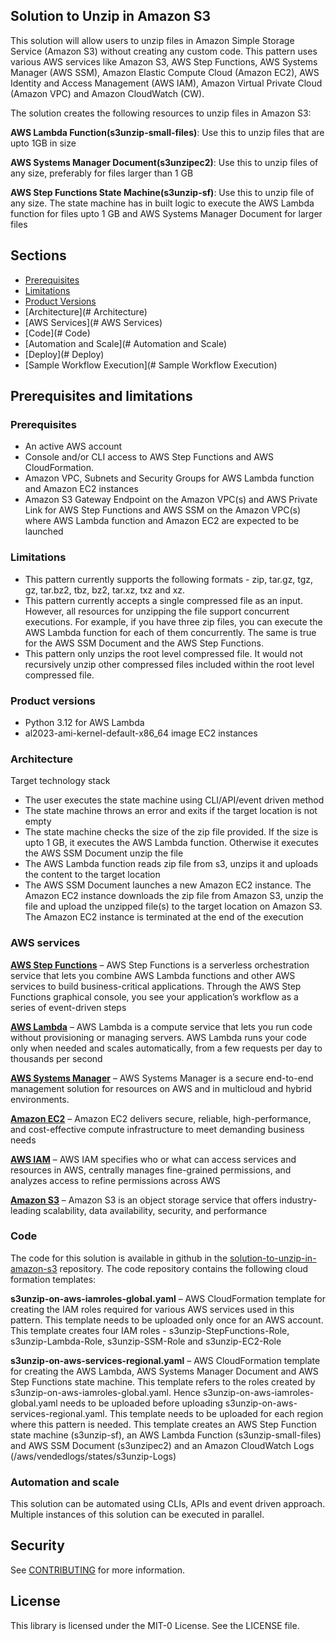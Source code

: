 ## Solution to Unzip in Amazon S3

This solution will allow users to unzip files in Amazon Simple Storage Service (Amazon S3) without creating any custom code. This pattern uses various AWS services like Amazon S3, AWS Step Functions, AWS Systems Manager (AWS SSM), Amazon Elastic Compute Cloud (Amazon EC2), AWS Identity and Access Management (AWS IAM), Amazon Virtual Private Cloud (Amazon VPC) and Amazon CloudWatch (CW).

The solution creates the following resources to unzip files in Amazon S3:

**AWS Lambda Function(s3unzip-small-files)**: Use this to unzip files that are upto 1GB in size

**AWS Systems Manager Document(s3unzipec2)**: Use this to unzip files of any size, preferably for files larger than 1 GB

**AWS Step Functions State Machine(s3unzip-sf)**: Use this to unzip file of any size. The state machine has in built logic to  execute the AWS Lambda function for files upto 1 GB and AWS Systems Manager Document for larger files

## Sections ##
* [Prerequisites](#prerequisites)
* [Limitations](#limitations)
* [Product Versions](#Product-Versions)
* [Architecture](# Architecture)
* [AWS Services](# AWS Services)
* [Code](# Code)
* [Automation and Scale](# Automation and Scale)
* [Deploy](# Deploy)
* [Sample Workflow Execution](# Sample Workflow Execution)

## Prerequisites and limitations ##
### Prerequisites ###
* An active AWS account
* Console and/or CLI access to AWS Step Functions and AWS CloudFormation.
* Amazon VPC, Subnets and Security Groups for AWS Lambda function and Amazon EC2 instances
* Amazon S3 Gateway Endpoint on the Amazon VPC(s) and AWS Private Link for AWS Step Functions and AWS SSM on the Amazon VPC(s) where AWS Lambda function and Amazon EC2 are expected to be launched

### Limitations ###
* This pattern currently supports the following formats - zip, tar.gz, tgz, gz, tar.bz2, tbz, bz2, tar.xz, txz and xz.
* This pattern currently accepts a single compressed file as an input. However, all resources for unzipping the file support concurrent executions. For example, if you have three zip files, you can execute the AWS Lambda function for each of them concurrently. The same is true for the AWS SSM Document and the AWS Step Functions.
* This pattern only unzips the root level compressed file. It would not recursively unzip other compressed files included within the root level compressed file.

### Product versions ###
* Python 3.12 for AWS Lambda
* al2023-ami-kernel-default-x86_64 image EC2 instances


### Architecture ###
Target technology stack


* The user executes the state machine using CLI/API/event driven method
* The state machine throws an error and exits if the target location is not empty
* The state machine checks the size of the zip file provided. If the size is upto 1 GB, it executes the AWS Lambda function. Otherwise it executes the AWS SSM Document unzip the file
* The AWS Lambda function reads zip file from s3, unzips it and uploads the content to the target location
* The AWS SSM Document launches a new Amazon EC2 instance. The Amazon EC2 instance downloads the zip file from Amazon S3, unzip the file and upload the unzipped file(s) to the target location on Amazon S3. The Amazon EC2 instance is terminated at the end of the execution

### AWS services ###

**[AWS Step Functions](https://aws.amazon.com/step-functions/)** – AWS Step Functions is a serverless orchestration service that lets you combine AWS Lambda functions and other AWS services to build business-critical applications. Through the AWS Step Functions graphical console, you see your application’s workflow as a series of event-driven steps

**[AWS Lambda](https://aws.amazon.com/lambda/)** – AWS Lambda is a compute service that lets you run code without provisioning or managing servers. AWS Lambda runs your code only when needed and scales automatically, from a few requests per day to thousands per second

**[AWS Systems Manager](https://aws.amazon.com/systems-manager/)** – AWS Systems Manager is a secure end-to-end management solution for resources on AWS and in multicloud and hybrid environments.

**[Amazon EC2](https://aws.amazon.com/ec2/)** – Amazon EC2 delivers secure, reliable, high-performance, and cost-effective compute infrastructure to meet demanding business needs

**[AWS IAM](https://aws.amazon.com/iam/)** – AWS IAM specifies who or what can access services and resources in AWS, centrally manages fine-grained permissions, and analyzes access to refine permissions across AWS

**[Amazon S3](https://aws.amazon.com/s3/)** – Amazon S3 is an object storage service that offers industry-leading scalability, data availability, security, and performance

### Code ### 
The code for this solution is available in github in the [solution-to-unzip-in-amazon-s3](https://github.com/aws-samples/solution-to-unzip-in-amazon-s3) repository. The code repository contains the following cloud formation templates:

**s3unzip-on-aws-iamroles-global.yaml** – AWS CloudFormation template for creating the IAM roles required for various AWS services used in this pattern. This template needs to be uploaded only once for an AWS account. This template creates four IAM roles - s3unzip-StepFunctions-Role, s3unzip-Lambda-Role, s3unzip-SSM-Role and s3unzip-EC2-Role

**s3unzip-on-aws-services-regional.yaml** –  AWS CloudFormation template for creating the AWS Lambda, AWS Systems Manager Document and AWS Step Functions state machine. This template refers to the roles created by s3unzip-on-aws-iamroles-global.yaml. Hence s3unzip-on-aws-iamroles-global.yaml needs to be uploaded before uploading s3unzip-on-aws-services-regional.yaml. This template needs to be uploaded for each region where this pattern is needed. This template creates an AWS Step Function state machine (s3unzip-sf), an AWS Lambda Function (s3unzip-small-files) and AWS SSM Document (s3unzipec2) and an Amazon CloudWatch Logs (/aws/vendedlogs/states/s3unzip-Logs)

### Automation and scale ###
This solution can be automated using CLIs, APIs and event driven approach. Multiple instances of this solution can be executed in parallel.

## Security

See [CONTRIBUTING](CONTRIBUTING.md#security-issue-notifications) for more information.

## License

This library is licensed under the MIT-0 License. See the LICENSE file.

